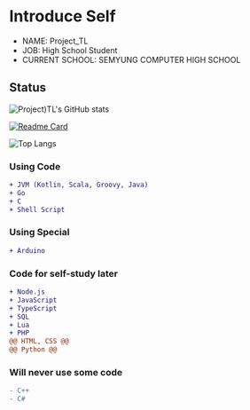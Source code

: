 # Introduce Self
* NAME: Project_TL
* JOB: High School Student
* CURRENT SCHOOL: SEMYUNG COMPUTER HIGH SCHOOL

## Status
![Project)TL's GitHub stats](https://github-readme-stats.vercel.app/api?username=ProjectTL12345&show_icons=true&theme=dark)

[![Readme Card](https://github-readme-stats.vercel.app/api/pin/?username=ProjectTL12345&repo=List&theme=dark)](https://github.com/ProjectTL12345/List)

![Top Langs](https://github-readme-stats.vercel.app/api/top-langs/?username=ProjectTL12345&langs_count=6&theme=dark)

### Using Code
```diff
+ JVM (Kotlin, Scala, Groovy, Java)
+ Go
+ C
+ Shell Script
```
### Using Special
```diff
+ Arduino
```

### Code for self-study later
```diff
+ Node.js
+ JavaScript
+ TypeScript
+ SQL
+ Lua
+ PHP
@@ HTML, CSS @@
@@ Python @@
```

### Will never use some code
```diff
- C++
- C#
```
